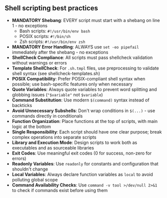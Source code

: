 ## Shell scripting best practices

- **MANDATORY Shebang**: EVERY script must start with a shebang on line 1 - no exceptions
  - Bash scripts: `#!/usr/bin/env bash`
  - POSIX scripts: `#!/bin/sh`
  - Zsh scripts: `#!/usr/bin/env zsh`
- **MANDATORY Error Handling**: ALWAYS use `set -eo pipefail` immediately after the shebang - no exceptions
- **ShellCheck Compliance**: All scripts must pass shellcheck validation without warnings or errors
- **Template ShellCheck**: For `.sh.tmpl` files, use preprocessing to validate shell syntax (see shellcheck-templates.sh)
- **POSIX Compatibility**: Prefer POSIX-compliant shell syntax when possible; use bash-specific features only when necessary
- **Quote Variables**: Always quote variables to prevent word splitting and globbing issues (`"$variable"` not `$variable`)
- **Command Substitution**: Use modern `$(command)` syntax instead of backticks
- **Avoid Unnecessary Subshells**: Don't wrap conditions in `$(...)` - use commands directly in conditionals
- **Function Organization**: Place functions at the top of scripts, with main logic at the bottom
- **Single Responsibility**: Each script should have one clear purpose; break complex operations into separate scripts
- **Library and Execution Mode**: Design scripts to work both as executables and as sourceable libraries
- **Exit Codes**: Use meaningful exit codes (0 for success, non-zero for errors)
- **Readonly Variables**: Use `readonly` for constants and configuration that shouldn't change
- **Local Variables**: Always declare function variables as `local` to avoid polluting global scope
- **Command Availability Checks**: Use `command -v tool >/dev/null 2>&1` to check if commands exist before using them

